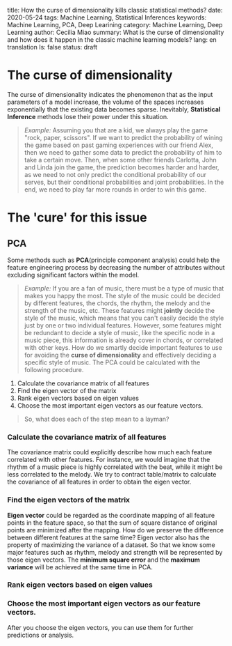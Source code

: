 title: How the curse of dimensionality kills classic statistical methods?
date:	2020-05-24
tags: Machine Learning, Statistical Inferences
keywords: Machine Learning, PCA, Deep Learining
category: Machine Learning, Deep Learning
author: Cecilia Miao
summary: What is the curse of dimensionality and how does it happen in the classic machine learning models?
lang: en
translation	Is: false
status: draft
# The curse of dimensionality
The curse of dimensionality indicates the phenomenon that as the input parameters of a model increase, the volume of the spaces increases exponentially that the existing data becomes sparse. Inevitably, **Statistical Inference** methods lose their power under this situation.

>*Example:* Assuming you that are a kid, we always play the game "rock, paper, scissors".  If we want to predict the probability of wining the game based on past gaming experiences with our friend Alex, then we need to gather some data to predict the probability of him to take a certain move. Then, when some other friends Carlotta, John and Linda join the game, the prediction becomes harder and harder, as we need to not only predict the conditional probability of our serves, but their conditional probabilities and joint probabilities. In the end, we need to play far more rounds in order to win this game.
# The 'cure' for this issue
## PCA
Some methods such as __PCA__(principle component analysis)  could help the feature engineering process by decreasing the number of attributes without excluding significant factors within the model. 
>*Example:* If you are a fan of music, there must be a type of music that makes you happy the most. The style of the music could be decided by different features, the chords, the rhythm, the melody and the strength of the music, etc. These features  might **jointly** decide the style of the music, which means that you can't easily decide the style just by one or two individual features. However, some features might be redundant to decide a style of music, like the specific node in a music piece, this information is already cover in chords, or correlated with other keys. How do we smartly decide important features to use for avoiding the __curse of dimensionality__ and effectively deciding a specific style of music.
The PCA could be calculated with the following procedure.
1. Calculate the covariance matrix of all features
2. Find the eigen vector of the matrix 
3. Rank eigen vectors based on eigen values
4. Choose the most important eigen vectors as our feature vectors.
>So, what does each of the step mean to a layman?
### Calculate the covariance matrix of all features
The covariance matrix could explicitly describe how much each feature correlated with other features. For instance, we would imagine that the rhythm of a music piece is highly correlated with the beat, while it might be less correlated to the melody. We try to contract table/matrix to calculate the covariance of all features in order to obtain the eigen vector.
### Find the eigen vectors of the matrix
__Eigen vector__ could be regarded as the coordinate mapping of all feature points in the feature space, so that the sum of square distance of original points are minimized after the mapping. How do we preserve the difference between different features at the same time? Eigen vector also has the property of maximizing the variance of a dataset. So that we know some major features such as rhythm, melody and strength will be represented by those eigen vectors. The **minimum square error** and the **maximum variance** will be achieved at the same time in PCA.
### Rank eigen vectors based on eigen values
###  Choose the most important eigen vectors as our feature vectors.
After you choose the eigen vectors, you can use them for further predictions or analysis.
